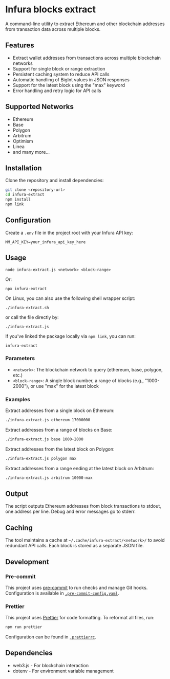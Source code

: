# Infura blocks extract

A command-line utility to extract Ethereum and other blockchain addresses from transaction data across multiple blocks.

## Features

- Extract wallet addresses from transactions across multiple blockchain networks
- Support for single block or range extraction
- Persistent caching system to reduce API calls
- Automatic handling of BigInt values in JSON responses
- Support for the latest block using the "max" keyword
- Error handling and retry logic for API calls

## Supported Networks

- Ethereum
- Base
- Polygon
- Arbitrum
- Optimism
- Linea
- and many more...

## Installation

Clone the repository and install dependencies:

```bash
git clone <repository-url>
cd infura-extract
npm install
npm link
```

## Configuration

Create a `.env` file in the project root with your Infura API key:

```console
MM_API_KEY=your_infura_api_key_here
```

## Usage

```console
node infura-extract.js <network> <block-range>
```

Or:

```console
npx infura-extract
```

On Linux, you can also use the following shell wrapper script:

```console
./infura-extract.sh
```

or call the file directly by:

```console
./infura-extract.js
```

If you've linked the package locally via `npm link`, you can run:

```console
infura-extract
```

### Parameters

- `<network>`: The blockchain network to query (ethereum, base, polygon, etc.)
- `<block-range>`: A single block number, a range of blocks (e.g., "1000-2000"), or use "max" for the latest block

### Examples

Extract addresses from a single block on Ethereum:

```bash
./infura-extract.js ethereum 17000000
```

Extract addresses from a range of blocks on Base:

```bash
./infura-extract.js base 1000-2000
```

Extract addresses from the latest block on Polygon:

```bash
./infura-extract.js polygon max
```

Extract addresses from a range ending at the latest block on Arbitrum:

```bash
./infura-extract.js arbitrum 10000-max
```

## Output

The script outputs Ethereum addresses from block transactions to stdout, one
address per line. Debug and error messages go to stderr.

## Caching

The tool maintains a cache at `~/.cache/infura-extract/<network>/` to avoid
redundant API calls. Each block is stored as a separate JSON file.

## Development

### Pre-commit

This project uses [pre-commit](https://pre-commit.com/) to run checks and manage Git hooks.
Configuration is available in [`.pre-commit-config.yaml`](./.pre-commit-config.yaml).

### Prettier

This project uses [Prettier](https://prettier.io/) for code formatting. To reformat all files, run:

```bash
npm run prettier
```

Configuration can be found in [`.prettierrc`](./.prettierrc).

## Dependencies

- web3.js - For blockchain interaction
- dotenv - For environment variable management
